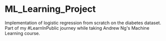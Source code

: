 # ML_Learning_Project
Implementation of logistic regression from scratch on the diabetes dataset. Part of my #LearnInPublic journey while taking Andrew Ng's Machine Learning course.
